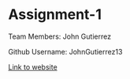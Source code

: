 # Assignment-1

Team Members: John Gutierrez  


Github Username: JohnGutierrez13


[Link to website](https://johngutierrez13.github.io/Assignment-1/)






      

